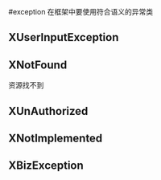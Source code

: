 #exception
在框架中要使用符合语义的异常类

## XUserInputException

## XNotFound
资源找不到

## XUnAuthorized

## XNotImplemented

## XBizException

